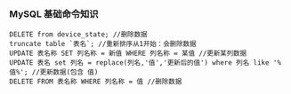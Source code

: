 ### MySQL 基础命令知识

	DELETE from device_state; //删除数据
	truncate table `表名`; //重新排序从1开始：会删除数据
	UPDATE 表名称 SET 列名称 = 新值 WHERE 列名称 = 某值 //更新某列数据
	UPDATE 表名 set 列名 = replace(列名,'值','更新后的值') where 列名 like '%值%'; //更新数据(包含 值)
	DELETE FROM 表名称 WHERE 列名称 = 值 //删除数据
